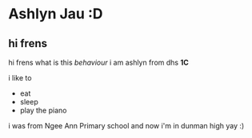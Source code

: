 # Ashlyn Jau :D
## hi frens

hi frens what is this *behaviour*
i am ashlyn from dhs **1C**

i like to

* eat
* sleep
* play the piano

i was from Ngee Ann Primary school and now i'm in dunman high yay :)
